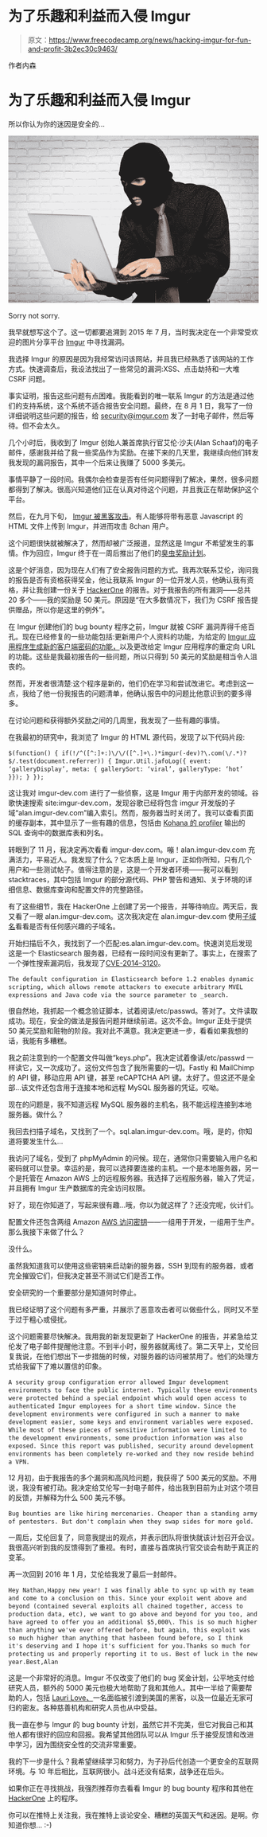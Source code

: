 # 为了乐趣和利益而入侵 Imgur

> 原文：<https://www.freecodecamp.org/news/hacking-imgur-for-fun-and-profit-3b2ec30c9463/>

作者内森

# 为了乐趣和利益而入侵 Imgur

所以你认为你的迷因是安全的…

![R2XhuRff6Qm04ONevEE3yQWiCljMUNY7irD-](img/fa45fdf6d960a4b3af5780b29a544ed3.png)

Sorry not sorry.

我早就想写这个了。这一切都要追溯到 2015 年 7 月，当时我决定在一个非常受欢迎的图片分享平台 [Imgur](http://imgur.com/) 中寻找漏洞。

我选择 Imgur 的原因是因为我经常访问该网站，并且我已经熟悉了该网站的工作方式。快速调查后，我设法找出了一些常见的漏洞:XSS、点击劫持和一大堆 CSRF 问题。

事实证明，报告这些问题有点困难。我能看到的唯一联系 Imgur 的方法是通过他们的支持系统，这个系统不适合报告安全问题。最终，在 8 月 1 日，我写了一份详细说明这些问题的报告，给 security@imgur.com 发了一封电子邮件，然后等待。但不会太久。

几个小时后，我收到了 Imgur 创始人兼首席执行官艾伦·沙夫(Alan Schaaf)的电子邮件，感谢我并给了我一些奖品作为奖励。在接下来的几天里，我继续向他们转发我发现的漏洞报告，其中一个后来让我赚了 5000 多美元。

事情平静了一段时间。我偶尔会检查是否有任何问题得到了解决，果然，很多问题都得到了解决。很高兴知道他们正在认真对待这个问题，并且我正在帮助保护这个平台。

然后，在九月下旬， [Imgur 被黑客攻击](https://www.reddit.com/r/technology/comments/3lw2g6/imgur_is_being_used_to_create_a_botnet_and_ddos/)。有人能够将带有恶意 Javascript 的 HTML 文件上传到 Imgur，并进而攻击 8chan 用户。

这个问题很快就被解决了，然而却被广泛报道，显然这是 Imgur 不希望发生的事情。作为回应，Imgur 终于在一周后推出了他们的[臭虫奖励计划](http://blog.imgur.com/2015/09/30/imgurs-security-bug-bounty-program/)。

这是个好消息，因为现在人们有了安全报告问题的方式。我再次联系艾伦，询问我的报告是否有资格获得奖金，他让我联系 Imgur 的一位开发人员，他确认我有资格，并让我创建一份关于 [HackerOne](https://hackerone.com/imgur) 的报告。对于我报告的所有漏洞——总共 20 多个——我的奖励是 50 美元。原因是“在大多数情况下，我们为 CSRF 报告提供赠品，所以你是这里的例外”。

在 Imgur 创建他们的 bug bounty 程序之前，Imgur 就被 CSRF 漏洞弄得千疮百孔。现在已经修复的一些功能包括:更新用户个人资料的功能，为给定的 [Imgur 应用程序生成新的客户端密码的功能，](https://imgur.com/account/settings/apps)以及更改给定 Imgur 应用程序的重定向 URL 的功能。这些是我最初报告的一些问题，所以只得到 50 美元的奖励是相当令人沮丧的。

然而，开发者很清楚:这个程序是新的，他们仍在学习和尝试改进它。考虑到这一点，我给了他一份我报告的问题清单，他确认报告中的问题比他意识到的要多得多。

在讨论问题和获得额外奖励之间的几周里，我发现了一些有趣的事情。

在我最初的研究中，我浏览了 Imgur 的 HTML 源代码，发现了以下代码片段:

```
$(function() { if(!/^([^:]+:)\/\/([^.]+\.)*imgur(-dev)?\.com(\/.*)?$/.test(document.referrer)) { Imgur.Util.jafoLog({ event: ‘galleryDisplay’, meta: { gallerySort: ‘viral’, galleryType: ‘hot’ }}); } });
```

这让我对 imgur-dev.com 进行了一些侦察，这是 Imgur 用于内部开发的领域。谷歌快速搜索 site:imgur-dev.com，发现谷歌已经将包含 imgur 开发版的子域“alan.imgur-dev.com”编入索引。然而，服务器当时关闭了。我可以查看页面的缓存副本，其中显示了一些有趣的信息，包括由 [Kohana 的 profiler](https://kohanaframework.org/3.1/guide/kohana/profiling) 输出的 SQL 查询中的数据库表和列名。

转眼到了 11 月，我决定再次看看 imgur-dev.com。嘣！alan.imgur-dev.com 充满活力，平易近人。我发现了什么？它本质上是 Imgur，正如你所知，只有几个用户和一些测试帖子。值得注意的是，这是一个开发者环境——我可以看到 stacktraces，其中包括 Imgur 的部分源代码、PHP 警告和通知、关于环境的详细信息、数据库查询和配置文件的完整路径。

有了这些细节，我在 HackerOne 上创建了另一个报告，并等待响应。两天后，我又看了一眼 alan.imgur-dev.com。这次我决定在 alan.imgur-dev.com 使用[子域名](https://github.com/TheRook/subbrute)看看是否有任何感兴趣的子域名。

开始扫描后不久，我找到了一个匹配:es.alan.imgur-dev.com。快速浏览后发现这是一个 Elasticsearch 服务器，已经有一段时间没有更新了。事实上，在搜索了一个弹性搜索漏洞后，我发现了[CVE-2014–3120](https://www.cve.mitre.org/cgi-bin/cvename.cgi?name=2014-3120)。

```
The default configuration in Elasticsearch before 1.2 enables dynamic scripting, which allows remote attackers to execute arbitrary MVEL expressions and Java code via the source parameter to _search.
```

很自然地，我抓起一个概念验证脚本，试着阅读/etc/passwd。答对了。文件读取成功。现在，安全的做法是报告问题并继续前进。这次不会。Imgur 正处于提供 50 美元奖励和赃物的阶段。我对此不满意。我决定更进一步，看看如果我想的话，我能有多糟糕。

我之前注意到的一个配置文件叫做“keys.php”。我决定试着像读/etc/passwd 一样读它，又一次成功了。这份文件包含了我所需要的一切。Fastly 和 MailChimp 的 API 键，移动应用 API 键，甚至 reCAPTCHA API 键。太好了。但这还不是全部…该文件还包含用于连接本地和远程 MySQL 服务器的凭证。哎呦。

现在的问题是，我不知道远程 MySQL 服务器的主机名，我不能远程连接到本地服务器。做什么？

我回去扫描子域名，又找到了一个。sql.alan.imgur-dev.com。哦，是的，你知道将要发生什么…

我访问了域名，受到了 phpMyAdmin 的问候。现在，通常你只需要输入用户名和密码就可以登录。幸运的是，我可以选择要连接的主机。一个是本地服务器，另一个是托管在 Amazon AWS 上的远程服务器。我选择了远程服务器，输入了凭证，并且拥有 Imgur 生产数据库的完全访问权限。

好了，现在你知道了，写起来很有趣…哦，你以为就这样了？还没完呢，伙计们。

配置文件还包含两组 Amazon [AWS 访问密钥](https://aws.amazon.com/developers/access-keys/)——一组用于开发，一组用于生产。那么我接下来做了什么？

没什么。

虽然我知道我可以使用这些密钥来启动新的服务器，SSH 到现有的服务器，或者完全摧毁它们，但我决定甚至不测试它们是否工作。

安全研究的一个重要部分是知道何时停止。

我已经证明了这个问题有多严重，并展示了恶意攻击者可以做些什么，同时又不至于过于粗心或侵扰。

这个问题需要尽快解决。我用我的新发现更新了 HackerOne 的报告，并紧急给艾伦发了电子邮件提醒他注意。不到半小时，服务器就离线了。第二天早上，艾伦回复我说，在他们想出下一步措施的时候，对服务器的访问被禁用了。他们的处理方式给我留下了难以置信的印象。

```
A security group configuration error allowed Imgur development environments to face the public internet. Typically these environments were protected behind a special endpoint which would open access to authenticated Imgur employees for a short time window. Since the development environments were configured in such a manner to make development easier, some keys and environment variables were exposed. While most of these pieces of sensitive information were limited to the development environments, some production information was also exposed. Since this report was published, security around development environments has been completely re-worked and they now reside behind a VPN.
```

12 月初，由于我报告的多个漏洞和高风险问题，我获得了 500 美元的奖励。不用说，我没有被打动。我决定给艾伦写一封电子邮件，给出我到目前为止对这个项目的反馈，并解释为什么 500 美元不够。

```
Bug bounties are like hiring mercenaries. Cheaper than a standing army of pentesters. But don't complain when they swap sides for more gold.
```

一周后，艾伦回复了，同意我提出的观点，并表示团队将很快就该计划召开会议。我很高兴听到我的反馈得到了重视。有时，直接与首席执行官交谈会有助于真正的变革。

再一次回到 2016 年 1 月，艾伦给我发了最后一封邮件。

```
Hey Nathan,Happy new year! I was finally able to sync up with my team and come to a conclusion on this. Since your exploit went above and beyond (contained several exploits all chained together, access to production data, etc), we want to go above and beyond for you too, and have agreed to offer you an additional $5,000\. This is so much higher than anything we've ever offered before, but again, this exploit was so much higher than anything that hasbeen found before, so I think it's deserving and I hope it's sufficient for you.Thanks so much for protecting us and properly reporting it to us. Best of luck in the new year.Best,Alan
```

这是一个非常好的消息。Imgur 不仅改变了他们的 bug 奖金计划，公平地支付给研究人员，额外的 5000 美元也极大地帮助了我和其他人。其中一半给了需要帮助的人，包括 [Lauri Love、](https://freelauri.com/)一名面临被引渡到美国的黑客，以及一位最近无家可归的密友。各种慈善机构和研究人员也从中受益。

我一直在参与 Imgur 的 bug bounty 计划，虽然它并不完美，但它对我自己和其他人都有很好的回应和回报。我希望其他团队可以从 Imgur 乐于接受反馈和改进中学习，因为围绕安全性的交流非常重要。

我的下一步是什么？我希望继续学习和努力，为子孙后代创造一个更安全的互联网环境。与 10 年后相比，互联网很小。战斗还没有结束，战争还在后头。

如果你正在寻找挑战，我强烈推荐你去看看 Imgur 的 bug bounty 程序和其他在 [HackerOne](https://hackerone.com/imgur) 上的程序。

你可以在推特上关注我，我在推特上谈论安全、糟糕的英国天气和迷因。是啊。你知道你想… :-)